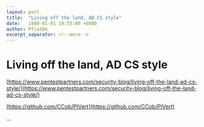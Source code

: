 ```yaml
---
layout: post
title:  "Living off the land, AD CS style"
date:   1990-01-01 19:55:00 +0000
author: PfiatDe
excerpt_separator: <!--more-->
---
```


# Living off the land, AD CS style

[https://www.pentestpartners.com/security-blog/living-off-the-land-ad-cs-style/](https://www.pentestpartners.com/security-blog/living-off-the-land-ad-cs-style/)

[https://github.com/CCob/PIVert](https://github.com/CCob/PIVert)

...
<!--more-->
